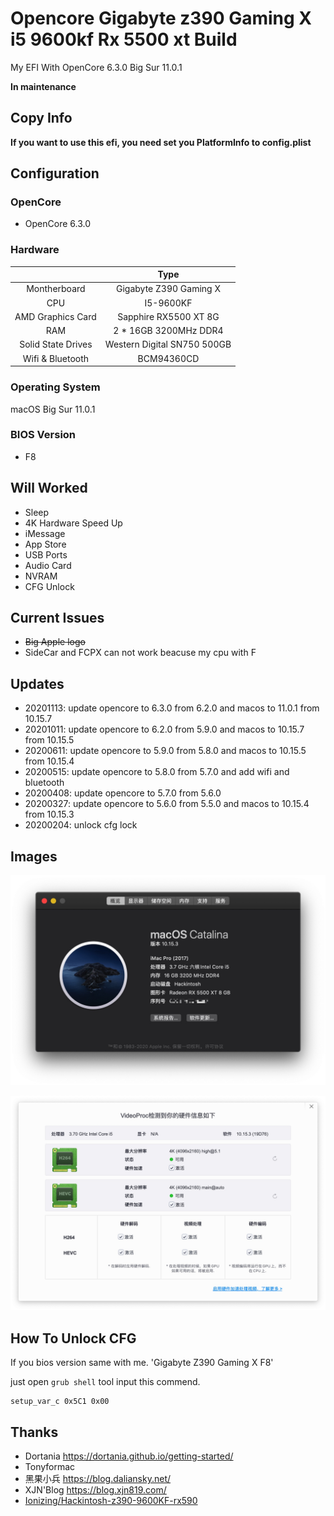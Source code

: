 # Opencore Gigabyte z390 Gaming X i5 9600kf Rx 5500 xt Build

My EFI With OpenCore 6.3.0 Big Sur 11.0.1

**In maintenance**

## Copy Info

**If you want to use this efi, you need set you PlatformInfo to config.plist**

## Configuration

### OpenCore

- OpenCore 6.3.0

### Hardware

|                    |            Type             |
| :----------------: | :-------------------------: |
|    Montherboard    |   Gigabyte Z390 Gaming X    |
|        CPU         |          I5-9600KF          |
| AMD Graphics Card  |    Sapphire RX5500 XT 8G    |
|        RAM         |    2 * 16GB 3200MHz DDR4    |
| Solid State Drives | Western Digital SN750 500GB |
| Wifi & Bluetooth   |  BCM94360CD                 |

### Operating System

macOS Big Sur 11.0.1

### BIOS Version

- F8

## Will Worked

- Sleep
- 4K Hardware Speed Up
- iMessage
- App Store
- USB Ports
- Audio Card
- NVRAM
- CFG Unlock

## Current Issues

- ~~Big Apple logo~~
- SideCar and FCPX can not work beacuse my cpu with F

## Updates
- 20201113: update opencore to 6.3.0 from 6.2.0 and macos to 11.0.1 from 10.15.7
- 20201011: update opencore to 6.2.0 from 5.9.0 and macos to 10.15.7 from 10.15.5
- 20200611: update opencore to 5.9.0 from 5.8.0 and macos to 10.15.5 from 10.15.4
- 20200515: update opencore to 5.8.0 from 5.7.0 and add wifi and bluetooth
- 20200408: update opencore to 5.7.0 from 5.6.0
- 20200327: update opencore to 5.6.0 from 5.5.0 and macos to 10.15.4 from 10.15.3
- 20200204: unlock cfg lock

## Images

![](/img/Xnip2020-02-04_16-16-37.jpg)

![](/img/Xnip2020-02-04_16-15-20.jpg)

## How To Unlock CFG

If you bios version same with me. 'Gigabyte Z390 Gaming X F8'

just open `grub shell` tool input this commend.

```grub
setup_var_c 0x5C1 0x00
```

## Thanks

- Dortania https://dortania.github.io/getting-started/
- Tonyformac
- 黑果小兵 https://blog.daliansky.net/
- XJN'Blog https://blog.xjn819.com/
- [Ionizing/Hackintosh-z390-9600KF-rx590](https://github.com/Ionizing/Hackintosh-z390-9600KF-rx590)
